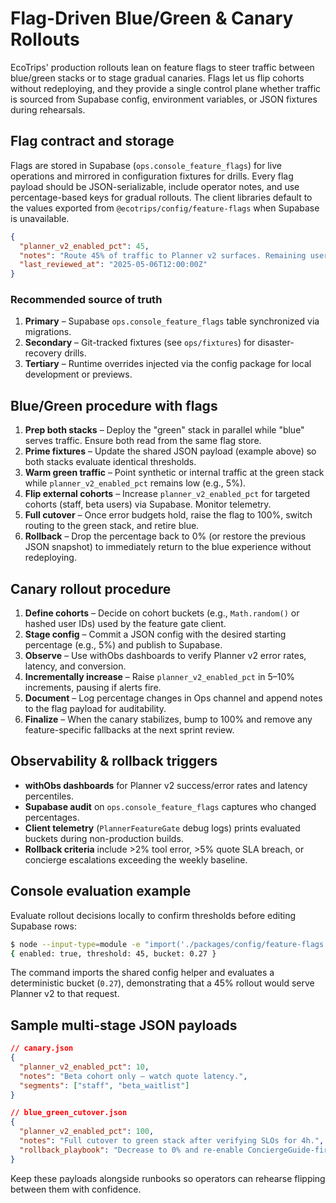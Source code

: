 # Flag-Driven Blue/Green & Canary Rollouts

EcoTrips' production rollouts lean on feature flags to steer traffic between blue/green stacks or to stage gradual canaries. Flags let us flip cohorts without redeploying, and they provide a single control plane whether traffic is sourced from Supabase config, environment variables, or JSON fixtures during rehearsals.

## Flag contract and storage

Flags are stored in Supabase (`ops.console_feature_flags`) for live operations and mirrored in configuration fixtures for drills. Every flag payload should be JSON-serializable, include operator notes, and use percentage-based keys for gradual rollouts. The client libraries default to the values exported from `@ecotrips/config/feature-flags` when Supabase is unavailable.

```json
{
  "planner_v2_enabled_pct": 45,
  "notes": "Route 45% of traffic to Planner v2 surfaces. Remaining users stay on ConciergeGuide-first UI.",
  "last_reviewed_at": "2025-05-06T12:00:00Z"
}
```

### Recommended source of truth

1. **Primary** – Supabase `ops.console_feature_flags` table synchronized via migrations.
2. **Secondary** – Git-tracked fixtures (see `ops/fixtures`) for disaster-recovery drills.
3. **Tertiary** – Runtime overrides injected via the config package for local development or previews.

## Blue/Green procedure with flags

1. **Prep both stacks** – Deploy the "green" stack in parallel while "blue" serves traffic. Ensure both read from the same flag store.
2. **Prime fixtures** – Update the shared JSON payload (example above) so both stacks evaluate identical thresholds.
3. **Warm green traffic** – Point synthetic or internal traffic at the green stack while `planner_v2_enabled_pct` remains low (e.g., 5%).
4. **Flip external cohorts** – Increase `planner_v2_enabled_pct` for targeted cohorts (staff, beta users) via Supabase. Monitor telemetry.
5. **Full cutover** – Once error budgets hold, raise the flag to 100%, switch routing to the green stack, and retire blue.
6. **Rollback** – Drop the percentage back to 0% (or restore the previous JSON snapshot) to immediately return to the blue experience without redeploying.

## Canary rollout procedure

1. **Define cohorts** – Decide on cohort buckets (e.g., `Math.random()` or hashed user IDs) used by the feature gate client.
2. **Stage config** – Commit a JSON config with the desired starting percentage (e.g., 5%) and publish to Supabase.
3. **Observe** – Use withObs dashboards to verify Planner v2 error rates, latency, and conversion.
4. **Incrementally increase** – Raise `planner_v2_enabled_pct` in 5–10% increments, pausing if alerts fire.
5. **Document** – Log percentage changes in Ops channel and append notes to the flag payload for auditability.
6. **Finalize** – When the canary stabilizes, bump to 100% and remove any feature-specific fallbacks at the next sprint review.

## Observability & rollback triggers

- **withObs dashboards** for Planner v2 success/error rates and latency percentiles.
- **Supabase audit** on `ops.console_feature_flags` captures who changed percentages.
- **Client telemetry** (`PlannerFeatureGate` debug logs) prints evaluated buckets during non-production builds.
- **Rollback criteria** include >2% tool error, >5% quote SLA breach, or concierge escalations exceeding the weekly baseline.

## Console evaluation example

Evaluate rollout decisions locally to confirm thresholds before editing Supabase rows:

```bash
$ node --input-type=module -e "import('./packages/config/feature-flags.js').then(({ shouldEnablePlannerV2 }) => { console.log(shouldEnablePlannerV2({ bucket: 0.27 })); });"
{ enabled: true, threshold: 45, bucket: 0.27 }
```

The command imports the shared config helper and evaluates a deterministic bucket (`0.27`), demonstrating that a 45% rollout would serve Planner v2 to that request.

## Sample multi-stage JSON payloads

```json
// canary.json
{
  "planner_v2_enabled_pct": 10,
  "notes": "Beta cohort only — watch quote latency.",
  "segments": ["staff", "beta_waitlist"]
}
```

```json
// blue_green_cutover.json
{
  "planner_v2_enabled_pct": 100,
  "notes": "Full cutover to green stack after verifying SLOs for 4h.",
  "rollback_playbook": "Decrease to 0% and re-enable ConciergeGuide-first templates."
}
```

Keep these payloads alongside runbooks so operators can rehearse flipping between them with confidence.
